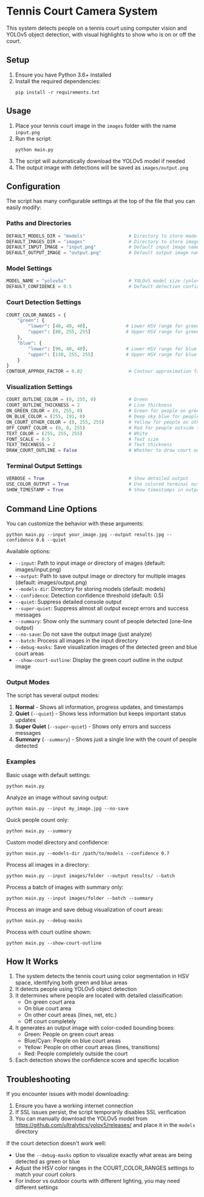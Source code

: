 # Tennis Court Camera System

This system detects people on a tennis court using computer vision and YOLOv5 object detection, with visual highlights to show who is on or off the court.

## Setup

1. Ensure you have Python 3.6+ installed
2. Install the required dependencies:
   ```
   pip install -r requirements.txt
   ```

## Usage

1. Place your tennis court image in the `images` folder with the name `input.png`
2. Run the script:
   ```
   python main.py
   ```
3. The script will automatically download the YOLOv5 model if needed
4. The output image with detections will be saved as `images/output.png`

## Configuration

The script has many configurable settings at the top of the file that you can easily modify:

### Paths and Directories
```python
DEFAULT_MODELS_DIR = "models"                # Directory to store models
DEFAULT_IMAGES_DIR = "images"                # Directory to store images
DEFAULT_INPUT_IMAGE = "input.png"            # Default input image name
DEFAULT_OUTPUT_IMAGE = "output.png"          # Default output image name
```

### Model Settings
```python
MODEL_NAME = "yolov5s"                       # YOLOv5 model size (yolov5s, yolov5m, yolov5l, etc.)
DEFAULT_CONFIDENCE = 0.5                     # Default detection confidence threshold
```

### Court Detection Settings
```python
COURT_COLOR_RANGES = {
    "green": {
        "lower": [40, 40, 40],              # Lower HSV range for green courts
        "upper": [80, 255, 255]             # Upper HSV range for green courts
    },
    "blue": {
        "lower": [90, 40, 40],              # Lower HSV range for blue courts
        "upper": [130, 255, 255]            # Upper HSV range for blue courts
    }
}
CONTOUR_APPROX_FACTOR = 0.02                 # Contour approximation factor
```

### Visualization Settings
```python
COURT_OUTLINE_COLOR = (0, 255, 0)            # Green
COURT_OUTLINE_THICKNESS = 2                  # Line thickness
ON_GREEN_COLOR = (0, 255, 0)                 # Green for people on green court
ON_BLUE_COLOR = (255, 191, 0)                # Deep sky blue for people on blue court
ON_COURT_OTHER_COLOR = (0, 255, 255)         # Yellow for people on other court areas
OFF_COURT_COLOR = (0, 0, 255)                # Red for people outside the court
TEXT_COLOR = (255, 255, 255)                 # White
FONT_SCALE = 0.5                             # Text size
TEXT_THICKNESS = 2                           # Text thickness
DRAW_COURT_OUTLINE = False                   # Whether to draw court outline (default: False)
```

### Terminal Output Settings
```python
VERBOSE = True                               # Show detailed output
USE_COLOR_OUTPUT = True                      # Use colored terminal output
SHOW_TIMESTAMP = True                        # Show timestamps in output
```

## Command Line Options

You can customize the behavior with these arguments:

```
python main.py --input your_image.jpg --output results.jpg --confidence 0.6 --quiet
```

Available options:
- `--input`: Path to input image or directory of images (default: images/input.png)
- `--output`: Path to save output image or directory for multiple images (default: images/output.png)
- `--models-dir`: Directory for storing models (default: models)
- `--confidence`: Detection confidence threshold (default: 0.5)
- `--quiet`: Suppress detailed console output
- `--super-quiet`: Suppress almost all output except errors and success messages
- `--summary`: Show only the summary count of people detected (one-line output)
- `--no-save`: Do not save the output image (just analyze)
- `--batch`: Process all images in the input directory
- `--debug-masks`: Save visualization images of the detected green and blue court areas
- `--show-court-outline`: Display the green court outline in the output image

### Output Modes

The script has several output modes:
1. **Normal** - Shows all information, progress updates, and timestamps
2. **Quiet** (`--quiet`) - Shows less information but keeps important status updates
3. **Super Quiet** (`--super-quiet`) - Shows only errors and success messages
4. **Summary** (`--summary`) - Shows just a single line with the count of people detected

### Examples

Basic usage with default settings:
```
python main.py
```

Analyze an image without saving output:
```
python main.py --input my_image.jpg --no-save
```

Quick people count only:
```
python main.py --summary
```

Custom model directory and confidence:
```
python main.py --models-dir /path/to/models --confidence 0.7
```

Process all images in a directory:
```
python main.py --input images/folder --output results/ --batch
```

Process a batch of images with summary only:
```
python main.py --input images/folder --batch --summary
```

Process an image and save debug visualization of court areas:
```
python main.py --debug-masks
```

Process with court outline shown:
```
python main.py --show-court-outline
```

## How It Works

1. The system detects the tennis court using color segmentation in HSV space, identifying both green and blue areas
2. It detects people using YOLOv5 object detection
3. It determines where people are located with detailed classification:
   - On green court area
   - On blue court area
   - On other court areas (lines, net, etc.)
   - Off court completely
4. It generates an output image with color-coded bounding boxes:
   - Green: People on green court areas
   - Blue/Cyan: People on blue court areas
   - Yellow: People on other court areas (lines, transitions)
   - Red: People completely outside the court
5. Each detection shows the confidence score and specific location

## Troubleshooting

If you encounter issues with model downloading:
1. Ensure you have a working internet connection
2. If SSL issues persist, the script temporarily disables SSL verification
3. You can manually download the YOLOv5 model from https://github.com/ultralytics/yolov5/releases/ and place it in the `models` directory

If the court detection doesn't work well:
- Use the `--debug-masks` option to visualize exactly what areas are being detected as green or blue
- Adjust the HSV color ranges in the COURT_COLOR_RANGES settings to match your court colors
- For indoor vs outdoor courts with different lighting, you may need different settings 